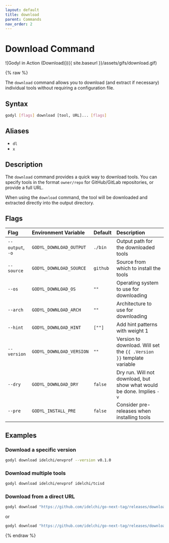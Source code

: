 ```yaml
---
layout: default
title: download
parent: Commands
nav_order: 2
---
```


# Download Command

![Godyl in Action (Download)]({{ site.baseurl }}/assets/gifs/download.gif)

{% raw %}

The `download` command allows you to download (and extract if necessary) individual tools without requiring a configuration file.

## Syntax

```sh
godyl [flags] download [tool, URL]... [flags]
```

## Aliases

- `dl`
- `x`

## Description

The `download` command provides a quick way to download tools. You can specify tools in the format `owner/repo` for GitHub/GitLab repositories, or provide a full URL.

When using the `download` command, the tool will be downloaded and extracted directly into the output directory.

## Flags

| Flag             | Environment Variable     | Default  | Description                                                           |
| :--------------- | :----------------------- | :------- | :-------------------------------------------------------------------- |
| `--output`, `-o` | `GODYL_DOWNLOAD_OUTPUT`  | `./bin`  | Output path for the downloaded tools                                  |
| `--source`       | `GODYL_DOWNLOAD_SOURCE`  | `github` | Source from which to install the tools                                |
| `--os`           | `GODYL_DOWNLOAD_OS`      | `""`     | Operating system to use for downloading                               |
| `--arch`         | `GODYL_DOWNLOAD_ARCH`    | `""`     | Architecture to use for downloading                                   |
| `--hint`         | `GODYL_DOWNLOAD_HINT`    | `[""]`   | Add hint patterns with weight 1                                       |
| `--version`      | `GODYL_DOWNLOAD_VERSION` | `""`     | Version to download. Will set the `{{ .Version }}` template variable  |
| `--dry`          | `GODYL_DOWNLOAD_DRY`     | `false`  | Dry run. Will not download, but show what would be done. Implies `-v` |
| `--pre`          | `GODYL_INSTALL_PRE`      | `false`  | Consider pre-releases when installing tools                           |

## Examples

### Download a specific version

```sh
godyl download idelchi/envprof --version v0.1.0
```

### Download multiple tools

```sh
godyl download idelchi/envprof idelchi/tcisd
```

### Download from a direct URL

```sh
godyl download "https://github.com/idelchi/go-next-tag/releases/download/v0.0.1/go-next-tag_{{ .OS }}_{{ .ARCH }}.tar.gz"
```

or

```sh
godyl download "https://github.com/idelchi/go-next-tag/releases/download/{{ .Version }}/go-next-tag_{{ .OS }}_{{ .ARCH }}.tar.gz" --version v0.0.1
```

{% endraw %}
